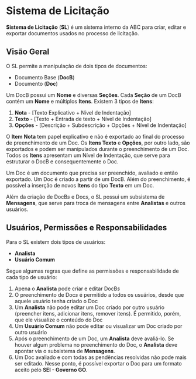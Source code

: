 #  Sistema de Licitação
**Sistema de Licitação** (**SL**) é um sistema interno da ABC para criar, editar e exportar documentos usados no processo de licitação.

##  Visão Geral
O SL permite a manipulação de dois tipos de documentos:
* Documento Base (**DocB**)
* Documento (**Doc**)

Um DocB possui um **Nome** e diversas **Seções**. Cada **Seção** de um DocB contém um **Nome** e múltiplos **Itens**. Existem 3 tipos de **Itens**:
1. **Nota** - [Texto Explicativo + Nível de Indentação]
2.  **Texto** - [Texto + Entrada de texto + Nível de Indentação]
3.  **Opções** - [Descrição + Subdescrição + Opções + Nível de Indentação]

O **Item Nota** tem papel explicativo e não é exportado ao final do processo de preenchimento de um Doc. Os **Itens Texto** e **Opções**, por outro lado, são exportados e podem ser manipulados durante o preenchimento de um Doc. Todos os **Itens** apresentam um Nível de Indentação, que serve para estruturar o DocB e consequentemente o Doc.

Um Doc é um documento que precisa ser preenchido, avaliado e então exportado. Um Doc é criado a partir de um DocB. Além do preenchimento, é possível a inserção de novos **Itens** do tipo **Texto** em um Doc.

Além da criação de DocB*s* e Doc*s*, o SL possui um subsistema de **Mensagens**, que serve para troca de mensagens entre **Analistas** e outros usuários.

## Usuários, Permissões e Responsabilidades
Para o SL existem dois tipos de usuários:
* **Analista**
* **Usuário Comum**

Segue algumas regras que define as permissões e responsabilidade de cada tipo de usuário:
1. Apena o **Analista** pode criar e editar DocB*s*
2. O preenchimento de Doc*s* é permitido a todos os usuários, desde que aquele usuário tenha criado o Doc
3. Um **Analista** não pode editar um Doc criado por outro usuário (preencher itens, adicionar itens, remover itens). É permitido, porém, que ele visualize o conteúdo do Doc
4. Um **Usuário Comum** não pode editar ou visualizar um Doc criado por outro usuário
5. Após o preenchimento de um Doc, um **Analista** deve avaliá-lo. Se houver algum problema no preenchimento do Doc, o **Analista** deve apontar via o subsistema de **Mensagens**.
6. Um Doc avaliado e com todas as pendências resolvidas não pode mais ser editado. Nesse ponto, é possível exportar o Doc para um formato aceito pelo **SEI - Governo GO**.